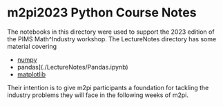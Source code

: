 # m2pi2023 Python Course Notes

The notebooks in this directory were used to support the 2023 edition of the PIMS Math^Industry workshop. The LectureNotes directory has some material covering 

  * [numpy](./LectureNotes/numpy.ipynb)
  * pandas](./LectureNotes/Pandas.ipynb)
  * [matplotlib](./LectureNotes/Matplotlib.ipynb)

Their intention is to give m2pi participants a foundation for tackling the industry problems they will face in the following weeks of m2pi. 
